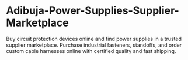 # Adibuja-Power-Supplies-Supplier-Marketplace
Buy circuit protection devices online and find power supplies in a trusted supplier marketplace. Purchase industrial fasteners, standoffs, and order custom cable harnesses online with certified quality and fast shipping.

